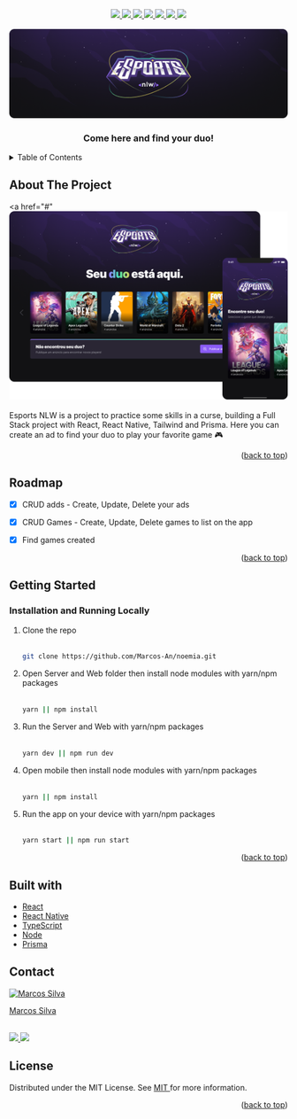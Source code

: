 <div id="top"></div>

<div align="center">
   <a href="#">
      <img src="https://img.shields.io/badge/TypeScript-007ACC?style=for-the-badge&logo=typescript&logoColor=white" /> 
  </a>
    <a href="#">
      <img src="https://img.shields.io/badge/react-%2320232a.svg?style=for-the-badge&logo=react&logoColor=%2361DAFB" />    
   </a>
   <a href="#">
      <img src="https://img.shields.io/badge/react_native-%2320232a.svg?style=for-the-badge&logo=react&logoColor=%2361DAFB" /> 
   </a>
      <a href="#">
      <img src="https://img.shields.io/badge/vite-%23646CFF.svg?style=for-the-badge&logo=vite&logoColor=white" />
   </a>
   <a href="#">
      <img src="https://img.shields.io/badge/tailwindcss-%2338B2AC.svg?style=for-the-badge&logo=tailwind-css&logoColor=white" /> 
   </a> 
   <a href="#">
      <img src="https://img.shields.io/badge/Prisma-3982CE?style=for-the-badge&logo=Prisma&logoColor=white" />
   </a>
   <a href="https://www.linkedin.com/in/marcos-antonio-579370160/" target="_blank">
      <img src="https://img.shields.io/badge/LinkedIn-0077B5?style=for-the-badge&logo=linkedin&logoColor=white" />
    </a>
</div>


<!-- PROJECT LOGO -->
<br />
<div align="center">
  <a href="#"> 
    <img src="web/public/banner-readme.png" alt="Logo">
  </a>

  <h3 align="center">Come here and find your duo!</h3>  
</div> 

<!-- TABLE OF CONTENTS -->
<details>
  <summary>Table of Contents</summary>
  <ol>
    <li>
      <a href="#about-the-project">About The Project</a> 
    </li>
    <li><a href="#roadmap">Roadmap</a></li> 
    <li>
      <a href="#getting-started">Getting Started</a> 
    </li>  
    <li><a href="#built-with">Built With</a></li>
    <li><a href="#contact">Contact</a></li> 
    <li><a href="#license">Lisence</a></li> 
  </ol>
</details>


<!-- ABOUT THE PROJECT -->

## About The Project

<a href="#"
  <img src="web/public/screen.png" alt="Logo">
</a> 
<br> 
<br> 
Esports NLW is a project to practice some skills in a curse, building a Full Stack project with React, React Native, Tailwind and Prisma. Here you can create an ad to find your duo to play your favorite game 🎮
<br> 

<p align="right">(<a href="#top">back to top</a>)</p>


<!-- ROADMAP -->

## Roadmap

- [x] CRUD adds - Create, Update, Delete your ads  
- [x] CRUD Games - Create, Update, Delete games to list on the app  
- [x] Find games created


<p align="right">(<a href="#top">back to top</a>)</p>


<!-- GETTING STARTED -->

## Getting Started

### Installation and Running Locally
 
1. Clone the repo
   ```bash
   
   git clone https://github.com/Marcos-An/noemia.git
   
   ```
2. Open Server and Web folder then install node modules with yarn/npm packages
   ```bash
   
   yarn || npm install 
   
   ```
   
3. Run the Server and Web with yarn/npm packages
   ```bash
   
   yarn dev || npm run dev 
   
   ```  
   
4. Open mobile then install node modules with yarn/npm packages
   ```bash
   
   yarn || npm install 
   
   ```
   
5. Run the app on your device with yarn/npm packages
   ```bash
   
   yarn start || npm run start 
   
   ```  
   

<p align="right">(<a href="#top">back to top</a>)</p>
 
 
## Built with

-   [React](https://pt-br.reactjs.org/)
-   [React Native](https://reactnative.dev/) 
-   [TypeScript](https://www.typescriptlang.org/) 
-   [Node](https://nodejs.org/en/) 
-   [Prisma](https://www.prisma.io/) 

<!-- CONTACT -->

## Contact
<a href="https://www.linkedin.com/in/marcos-antonio-579370160/" target="_blank">
  <img src="https://avatars.githubusercontent.com/u/42773135?v=4" width="100px" alt="Marcos Silva"/>
  <p>Marcos Silva</p>
</a>
<br /> 
<div >
     <a href="https://www.linkedin.com/in/marcos-antonio-579370160/" target="_blank">
      <img src="https://img.shields.io/badge/LinkedIn-0077B5?style=for-the-badge&logo=linkedin&logoColor=white" />
    </a>
   <a href="mailto:marcos.silva.0556@gmail.com" target="_blank">
      <img src="https://img.shields.io/badge/Gmail-D14836?style=for-the-badge&logo=gmail&logoColor=white" />
    </a>

</div> 

<!-- CONTACT -->

## License

Distributed under the MIT License. See <a href="https://github.com/Marcos-An/noemia/blob/main/LICENSE" target="_blank"> MIT </a> for more information.

<p align="right">(<a href="#top">back to top</a>)</p>


